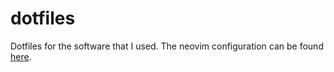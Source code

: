 # dotfiles

Dotfiles for the software that I used. The neovim configuration can be found [here](https://github.com/nireo/nvim).

